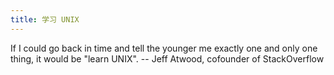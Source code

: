```yaml
---
title: 学习 UNIX
---
```


If I could go back in time and tell the younger me exactly one and only one thing, it would be "learn UNIX".  -- Jeff Atwood, cofounder of StackOverflow
